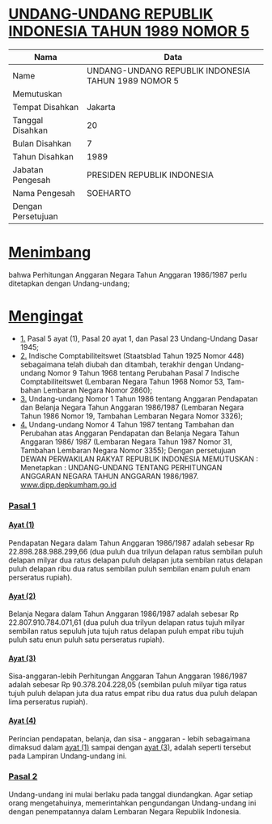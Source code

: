 # [UNDANG-UNDANG REPUBLIK INDONESIA TAHUN 1989 NOMOR 5](http://example.org/legal/document/uu/1989/5)

| Nama | Data |
| ------ | ----- |
|Name|UNDANG-UNDANG REPUBLIK INDONESIA TAHUN 1989 NOMOR 5|
|Memutuskan||
|Tempat Disahkan|Jakarta|
|Tanggal Disahkan|20|
|Bulan Disahkan|7|
|Tahun Disahkan|1989|
|Jabatan Pengesah|PRESIDEN REPUBLIK INDONESIA|
|Nama Pengesah|SOEHARTO|
|Dengan Persetujuan||
# [Menimbang](http://example.org/legal/document/uu/1989/5/menimbang)
bahwa Perhitungan Anggaran Negara Tahun Anggaran 1986/1987 perlu ditetapkan dengan Undang-undang;
# [Mengingat](http://example.org/legal/document/uu/1989/5/mengingat)

* [1.](http://example.org/legal/document/uu/1989/5/mengingat/point/0001) Pasal 5 ayat (1), Pasal 20 ayat 1, dan Pasal 23 Undang-Undang Dasar 1945;
* [2.](http://example.org/legal/document/uu/1989/5/mengingat/point/0002) Indische Comptabiliteitswet (Staatsblad Tahun 1925 Nomor 448) sebagaimana telah diubah dan ditambah, terakhir dengan Undang- undang Nomor 9 Tahun 1968 tentang Perubahan Pasal 7 Indische Comptabiliteitswet (Lembaran Negara Tahun 1968 Nomor 53, Tam- bahan Lembaran Negara Nomor 2860);
* [3.](http://example.org/legal/document/uu/1989/5/mengingat/point/0003) Undang-undang Nomor 1 Tahun 1986 tentang Anggaran Pendapatan dan Belanja Negara Tahun Anggaran 1986/1987 (Lembaran Negara Tahun 1986 Nomor 19, Tambahan Lembaran Negara Nomor 3326);
* [4.](http://example.org/legal/document/uu/1989/5/mengingat/point/0004) Undang-undang Nomor 4 Tahun 1987 tentang Tambahan dan Perubahan atas Anggaran Pendapatan dan Belanja Negara Tahun Anggaran 1986/ 1987 (Lembaran Negara Tahun 1987 Nomor 31, Tambahan Lembaran Negara Nomor 3355); Dengan persetujuan DEWAN PERWAKILAN RAKYAT REPUBLIK INDONESIA MEMUTUSKAN : Menetapkan : UNDANG-UNDANG TENTANG PERHITUNGAN ANGGARAN NEGARA TAHUN ANGGARAN 1986/1987. www.djpp.depkumham.go.id

### [Pasal 1](http://example.org/legal/document/uu/1989/5/pasal/0001)

#### [Ayat (1)](http://example.org/legal/document/uu/1989/5/pasal/0001/version/19890720/ayat/0001)
Pendapatan Negara dalam Tahun Anggaran 1986/1987 adalah sebesar Rp 22.898.288.988.299,66 (dua puluh dua trilyun delapan ratus sembilan puluh delapan milyar dua ratus delapan puluh delapan juta sembilan ratus delapan puluh delapan ribu dua ratus sembilan puluh sembilan enam puluh enam perseratus rupiah).

#### [Ayat (2)](http://example.org/legal/document/uu/1989/5/pasal/0001/version/19890720/ayat/0002)
Belanja Negara dalam Tahun Anggaran 1986/1987 adalah sebesar Rp 22.807.910.784.071,61 (dua puluh dua trilyun delapan ratus tujuh milyar sembilan ratus sepuluh juta tujuh ratus delapan puluh empat ribu tujuh puluh satu enun puluh satu perseratus rupiah).

#### [Ayat (3)](http://example.org/legal/document/uu/1989/5/pasal/0001/version/19890720/ayat/0003)
Sisa-anggaran-lebih Perhitungan Anggaran Tahun Anggaran 1986/1987 adalah sebesar Rp 90.378.204.228,05 (sembilan puluh milyar tiga ratus tujuh puluh delapan juta dua ratus empat ribu dua ratus dua puluh delapan lima perseratus rupiah).

#### [Ayat (4)](http://example.org/legal/document/uu/1989/5/pasal/0001/version/19890720/ayat/0004)
Perincian pendapatan, belanja, dan sisa - anggaran - lebih sebagaimana dimaksud dalam [ayat (1)](http://example.org/legal/document/uu/1989/5/pasal/0001/version/19890720/ayat/0001) sampai dengan [ayat (3)](http://example.org/legal/document/uu/1989/5/pasal/0001/version/19890720/ayat/0003), adalah seperti tersebut pada Lampiran Undang-undang ini.


### [Pasal 2](http://example.org/legal/document/uu/1989/5/pasal/0002)
Undang-undang ini mulai berlaku pada tanggal diundangkan. Agar setiap orang mengetahuinya, memerintahkan pengundangan Undang-undang ini dengan penempatannya dalam Lembaran Negara Republik Indonesia.

